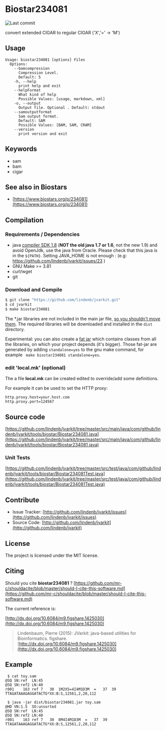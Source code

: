 # Biostar234081

![Last commit](https://img.shields.io/github/last-commit/lindenb/jvarkit.png)

convert extended CIGAR to regular CIGAR ('X','=' -> 'M')


## Usage

```
Usage: biostar234081 [options] Files
  Options:
    --bamcompression
      Compression Level.
      Default: 5
    -h, --help
      print help and exit
    --helpFormat
      What kind of help
      Possible Values: [usage, markdown, xml]
    -o, --output
      Output file. Optional . Default: stdout
    --samoutputformat
      Sam output format.
      Default: SAM
      Possible Values: [BAM, SAM, CRAM]
    --version
      print version and exit

```


## Keywords

 * sam
 * bam
 * cigar



## See also in Biostars

 * [https://www.biostars.org/p/234081](https://www.biostars.org/p/234081)


## Compilation

### Requirements / Dependencies

* java [compiler SDK 1.8](http://www.oracle.com/technetwork/java/index.html) (**NOT the old java 1.7 or 1.6**, not the new 1.9) and avoid OpenJdk, use the java from Oracle. Please check that this java is in the `${PATH}`. Setting JAVA_HOME is not enough : (e.g: https://github.com/lindenb/jvarkit/issues/23 )
* GNU Make >= 3.81
* curl/wget
* git


### Download and Compile

```bash
$ git clone "https://github.com/lindenb/jvarkit.git"
$ cd jvarkit
$ make biostar234081
```

The *.jar libraries are not included in the main jar file, [so you shouldn't move them](https://github.com/lindenb/jvarkit/issues/15#issuecomment-140099011 ).
The required libraries will be downloaded and installed in the `dist` directory.

Experimental: you can also create a [fat jar](https://stackoverflow.com/questions/19150811/) which contains classes from all the libraries, on which your project depends (it's bigger). Those fat-jar are generated by adding `standalone=yes` to the gnu make command, for example ` make biostar234081 standalone=yes`.

### edit 'local.mk' (optional)

The a file **local.mk** can be created edited to override/add some definitions.

For example it can be used to set the HTTP proxy:

```
http.proxy.host=your.host.com
http.proxy.port=124567
```
## Source code 

[https://github.com/lindenb/jvarkit/tree/master/src/main/java/com/github/lindenb/jvarkit/tools/biostar/Biostar234081.java](https://github.com/lindenb/jvarkit/tree/master/src/main/java/com/github/lindenb/jvarkit/tools/biostar/Biostar234081.java)

### Unit Tests

[https://github.com/lindenb/jvarkit/tree/master/src/test/java/com/github/lindenb/jvarkit/tools/biostar/Biostar234081Test.java](https://github.com/lindenb/jvarkit/tree/master/src/test/java/com/github/lindenb/jvarkit/tools/biostar/Biostar234081Test.java)


## Contribute

- Issue Tracker: [http://github.com/lindenb/jvarkit/issues](http://github.com/lindenb/jvarkit/issues)
- Source Code: [http://github.com/lindenb/jvarkit](http://github.com/lindenb/jvarkit)

## License

The project is licensed under the MIT license.

## Citing

Should you cite **biostar234081** ? [https://github.com/mr-c/shouldacite/blob/master/should-I-cite-this-software.md](https://github.com/mr-c/shouldacite/blob/master/should-I-cite-this-software.md)

The current reference is:

[http://dx.doi.org/10.6084/m9.figshare.1425030](http://dx.doi.org/10.6084/m9.figshare.1425030)

> Lindenbaum, Pierre (2015): JVarkit: java-based utilities for Bioinformatics. figshare.
> [http://dx.doi.org/10.6084/m9.figshare.1425030](http://dx.doi.org/10.6084/m9.figshare.1425030)


## Example

```
 $ cat toy.sam 
@SQ SN:ref  LN:45
@SQ SN:ref2 LN:40
r001    163 ref 7   30  1M2X5=4I4M1D3M  =   37  39  TTAGATAAAGAGGATACTG*XX:B:S,12561,2,20,112

 $ java -jar dist/biostar234081.jar toy.sam 
@HD VN:1.5  SO:unsorted
@SQ SN:ref  LN:45
@SQ SN:ref2 LN:40
r001    163 ref 7   30  8M4I4M1D3M  =   37  39  TTAGATAAAGAGGATACTG*XX:B:S,12561,2,20,112
```


